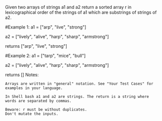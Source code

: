 Given two arrays of strings a1 and a2 return a sorted array r in lexicographical order of the strings of a1 which are substrings of strings of a2.

#Example 1: a1 = ["arp", "live", "strong"]

a2 = ["lively", "alive", "harp", "sharp", "armstrong"]

returns ["arp", "live", "strong"]

#Example 2: a1 = ["tarp", "mice", "bull"]

a2 = ["lively", "alive", "harp", "sharp", "armstrong"]

returns []
Notes:

    Arrays are written in "general" notation. See "Your Test Cases" for examples in your language.

    In Shell bash a1 and a2 are strings. The return is a string where words are separated by commas.

    Beware: r must be without duplicates.
    Don't mutate the inputs.

